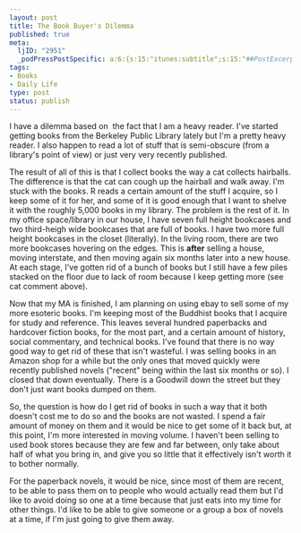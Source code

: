 ```yaml
--- 
layout: post
title: The Book Buyer's Dilemma
published: true
meta: 
  ljID: "2951"
  _podPressPostSpecific: a:6:{s:15:"itunes:subtitle";s:15:"##PostExcerpt##";s:14:"itunes:summary";s:15:"##PostExcerpt##";s:15:"itunes:keywords";s:17:"##WordPressCats##";s:13:"itunes:author";s:10:"##Global##";s:15:"itunes:explicit";s:2:"No";s:12:"itunes:block";s:2:"No";}
tags: 
- Books
- Daily Life
type: post
status: publish
---
```

I have a dilemma based on  the fact that I am a heavy reader. I've started getting books from the Berkeley Public Library lately but I'm a pretty heavy reader. I also happen to read a lot of stuff that is semi-obscure (from a library's point of view) or just very very recently published.

The result of all of this is that I collect books the way a cat collects hairballs. The difference is that the cat can cough up the hairball and walk away. I'm stuck with the books. R reads a certain amount of the stuff I acquire, so I keep some of it for her, and some of it is good enough that I want to shelve it with the roughly 5,000 books in my library. The problem is the rest of it. In my office space/library in our house, I have seven full height bookcases and two third-heigh wide bookcases that are full of books. I have two more full height bookcases in the closet (literally). In the living room, there are two more bookcases hovering on the edges. This is <strong>after</strong> selling a house, moving interstate, and then moving again six months later into a new house. At each stage, I've gotten rid of a bunch of books but I still have a few piles stacked on the floor due to lack of room because I keep getting more (see cat comment above).

Now that my MA is finished, I am planning on using ebay to sell some of my more esoteric books. I'm keeping most of the Buddhist books that I acquire for study and reference. This leaves several hundred paperbacks and hardcover fiction books, for the most part, and a certain amount of history, social commentary, and technical books. I've found that there is no way good way to get rid of these that isn't wasteful. I was selling books in an Amazon shop for a while but the only ones that moved quickly were recently published novels ("recent" being within the last six months or so). I closed that down eventually. There is a Goodwill down the street but they don't just want books dumped on them.

So, the question is how do I get rid of books in such a way that it both doesn't cost me to do so and the books are not wasted. I spend a fair amount of money on them and it would be nice to get some of it back but, at this point, I'm more interested in moving volume. I haven't been selling to used book stores because they are few and far between, only take about half of what you bring in, and give you so little that it effectively isn't worth it to bother normally.

For the paperback novels, it would be nice, since most of them are recent, to be able to pass them on to people who would actually read them but I'd like to avoid doing so one at a time because that just eats into my time for other things. I'd like to be able to give someone or a group a box of novels at a time, if I'm just going to give them away.
